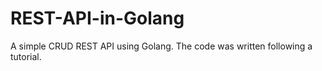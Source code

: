 # REST-API-in-Golang
A simple CRUD REST API using Golang. The code was written following a tutorial. 
